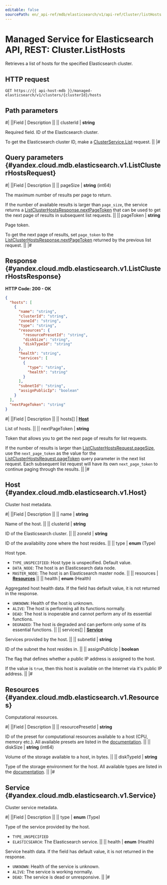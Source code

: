 ```yaml
---
editable: false
sourcePath: en/_api-ref/mdb/elasticsearch/v1/api-ref/Cluster/listHosts.md
---
```


# Managed Service for Elasticsearch API, REST: Cluster.ListHosts

Retrieves a list of hosts for the specified Elasticsearch cluster.

## HTTP request

```
GET https://{{ api-host-mdb }}/managed-elasticsearch/v1/clusters/{clusterId}/hosts
```

## Path parameters

#|
||Field | Description ||
|| clusterId | **string**

Required field. ID of the Elasticsearch cluster.

To get the Elasticsearch cluster ID, make a [ClusterService.List](/docs/managed-elasticsearch/api-ref/Cluster/list#List) request. ||
|#

## Query parameters {#yandex.cloud.mdb.elasticsearch.v1.ListClusterHostsRequest}

#|
||Field | Description ||
|| pageSize | **string** (int64)

The maximum number of results per page to return.

If the number of available results is larger than `page_size`, the service returns a [ListClusterHostsResponse.nextPageToken](#yandex.cloud.mdb.elasticsearch.v1.ListClusterHostsResponse) that can be used to get the next page of results in subsequent list requests. ||
|| pageToken | **string**

Page token.

To get the next page of results, set `page_token` to the [ListClusterHostsResponse.nextPageToken](#yandex.cloud.mdb.elasticsearch.v1.ListClusterHostsResponse) returned by the previous list request. ||
|#

## Response {#yandex.cloud.mdb.elasticsearch.v1.ListClusterHostsResponse}

**HTTP Code: 200 - OK**

```json
{
  "hosts": [
    {
      "name": "string",
      "clusterId": "string",
      "zoneId": "string",
      "type": "string",
      "resources": {
        "resourcePresetId": "string",
        "diskSize": "string",
        "diskTypeId": "string"
      },
      "health": "string",
      "services": [
        {
          "type": "string",
          "health": "string"
        }
      ],
      "subnetId": "string",
      "assignPublicIp": "boolean"
    }
  ],
  "nextPageToken": "string"
}
```

#|
||Field | Description ||
|| hosts[] | **[Host](#yandex.cloud.mdb.elasticsearch.v1.Host)**

List of hosts. ||
|| nextPageToken | **string**

Token that allows you to get the next page of results for list requests.

If the number of results is larger than [ListClusterHostsRequest.pageSize](#yandex.cloud.mdb.elasticsearch.v1.ListClusterHostsRequest), use the `next_page_token` as the value for the [ListClusterHostsRequest.pageToken](#yandex.cloud.mdb.elasticsearch.v1.ListClusterHostsRequest) query parameter in the next list request.
Each subsequent list request will have its own `next_page_token` to continue paging through the results. ||
|#

## Host {#yandex.cloud.mdb.elasticsearch.v1.Host}

Cluster host metadata.

#|
||Field | Description ||
|| name | **string**

Name of the host. ||
|| clusterId | **string**

ID of the Elasticsearch cluster. ||
|| zoneId | **string**

ID of the availability zone where the host resides. ||
|| type | **enum** (Type)

Host type.

- `TYPE_UNSPECIFIED`: Host type is unspecified. Default value.
- `DATA_NODE`: The host is an Elasticsearch data node.
- `MASTER_NODE`: The host is an Elasticsearch master node. ||
|| resources | **[Resources](#yandex.cloud.mdb.elasticsearch.v1.Resources)** ||
|| health | **enum** (Health)

Aggregated host health data. If the field has default value, it is not returned in the response.

- `UNKNOWN`: Health of the host is unknown.
- `ALIVE`: The host is performing all its functions normally.
- `DEAD`: The host is inoperable and cannot perform any of its essential functions.
- `DEGRADED`: The host is degraded and can perform only some of its essential functions. ||
|| services[] | **[Service](#yandex.cloud.mdb.elasticsearch.v1.Service)**

Services provided by the host. ||
|| subnetId | **string**

ID of the subnet the host resides in. ||
|| assignPublicIp | **boolean**

The flag that defines whether a public IP address is assigned to the host.

If the value is `true`, then this host is available on the Internet via it's public IP address. ||
|#

## Resources {#yandex.cloud.mdb.elasticsearch.v1.Resources}

Computational resources.

#|
||Field | Description ||
|| resourcePresetId | **string**

ID of the preset for computational resources available to a host (CPU, memory etc.).
All available presets are listed in the [documentation](/docs/managed-elasticsearch/concepts/instance-types). ||
|| diskSize | **string** (int64)

Volume of the storage available to a host, in bytes. ||
|| diskTypeId | **string**

Type of the storage environment for the host.
All available types are listed in the [documentation](/docs/managed-elasticsearch/concepts/storage). ||
|#

## Service {#yandex.cloud.mdb.elasticsearch.v1.Service}

Cluster service metadata.

#|
||Field | Description ||
|| type | **enum** (Type)

Type of the service provided by the host.

- `TYPE_UNSPECIFIED`
- `ELASTICSEARCH`: The Elasticsearch service. ||
|| health | **enum** (Health)

Service health data. If the field has default value, it is not returned in the response.

- `UNKNOWN`: Health of the service is unknown.
- `ALIVE`: The service is working normally.
- `DEAD`: The service is dead or unresponsive. ||
|#